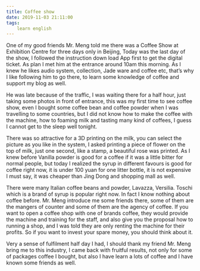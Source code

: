 ```yaml
---
title: Coffee show
date: 2019-11-03 21:11:00
tags:
    learn english
---
```

One of my good friends Mr. Meng told me there was a Coffee
Show at Exhibition Centre for three days only in Beijing, Today was the last
day of the show, I followed the instruction down load App first to get the
digital ticket. As plan I met him at the entrance around 10am this morning. As
I knew he likes audio system, collection, Jade ware and coffee etc, that’s why
I like following him to go there, to learn some knowledge of coffee and support
my blog as well.

He was late because of the traffic, I was waiting there
for a half hour, just taking some photos in front of entrance, this was my
first time to see coffee show, even I bought some coffee bean and coffee powder
when I was travelling to some countries, but I did not know how to make the
coffee with the machine, how to foaming milk and tasting many kind of coffees, I
guess I cannot get to the sleep well tonight.

There was so attractive for a 3D printing on the milk,
you can select the picture as you like in the system, I asked printing a piece
of flower on the top of milk, just one second, like a stamp, a beautiful rose
was printed. As I knew before Vanilla powder is good for a coffee if it was a
little bitter for normal people, but today I realized the syrup in different favours
is good for coffee right now, it is under 100 yuan for one litter bottle, it is
not expensive I must say, it was cheaper than Jing Dong and shopping mall as well.

There were many Italian coffee beans and powder, Lavazza,
Versilia. Toschi which is a brand of syrup is popular right now. In fact I know
nothing about coffee before. Mr. Meng introduce me some friends there, some of
them are the mangers of counter and some of them are the agency of coffee. If you
want to open a coffee shop with one of brands coffee, they would provide the
machine and training for the staff, and also give you the proposal how to running
a shop, and I was told they are only renting the machine for their profits. So if
you want to invest your spare money, you should think about it.

Very a sense of fulfilment half day I had, I should
thank my friend Mr. Meng bring me to this industry, I came back with fruitful
results, not only for some of packages coffee I bought, but also I have learn a
lots of coffee and I have known some friends as well. 